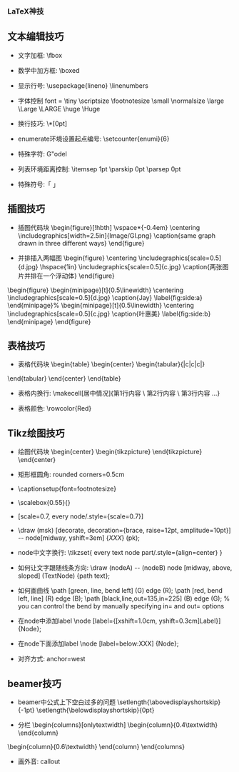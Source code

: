 ### LaTeX神技


## 文本编辑技巧
* 文字加框: \fbox

* 数学中加方框: \boxed

* 显示行号: 
\usepackage{lineno}
\linenumbers

* 字体控制
font = 
\tiny
\scriptsize
\footnotesize
\small
\normalsize
\large
\Large
\LARGE
\huge
\Huge

* 换行技巧: \\*[0pt]


* enumerate环境设置起点编号: \setcounter{enumi}{6}

* 特殊字符: G\"odel

* 列表环境距离控制: \itemsep 1pt \parskip 0pt \parsep 0pt

* 特殊符号:「 」 


## 插图技巧

* 插图代码块
\begin{figure}[!hbth]
    \vspace*{-0.4em}
    \centering
    \includegraphics[width=2.5in]{Image/GI.png}
\caption{same graph drawn in three different ways}
\end{figure}

* 并排插入两幅图
\begin{figure}
  \centering
  \includegraphics[scale=0.5]{d.jpg}
  \hspace{1in}
  \includegraphics[scale=0.5]{c.jpg}
  \caption{两张图片并排在一个浮动体}
\end{figure}

\begin{figure}
  \begin{minipage}[t]{0.5\linewidth}
    \centering
    \includegraphics[scale=0.5]{d.jpg}
    \caption{Jay}
    \label{fig:side:a}
  \end{minipage}%
  \begin{minipage}[t]{0.5\linewidth}
    \centering
    \includegraphics[scale=0.5]{c.jpg}
    \caption{叶惠美}
    \label{fig:side:b}
  \end{minipage}
\end{figure}



## 表格技巧
* 表格代码块
\begin{table}
\begin{center}
\begin{tabular}{|c|c|c|}

\end{tabular}
\end{center}
\end{table}

* 表格内换行: \makecell[居中情况]{第1行内容 \\ 第2行内容 \\ 第3行内容 ...}

* 表格颜色: \rowcolor{Red}


## Tikz绘图技巧

* 绘图代码块
\begin{center}
\begin{tikzpicture}
\end{tikzpicture}
\end{center}

* 矩形框圆角: rounded corners=0.5cm

* \captionsetup{font=footnotesize}

* \scalebox{0.55}{}

* [scale=0.7, every node/.style={scale=0.7}]

* \draw (msk) [decorate, decoration={brace, raise=12pt, amplitude=10pt}] -- node[midway, yshift=3em] {$XXX$} (pk); 

* node中文字换行: 
\tikzset{
  every text node part/.style={align=center}
}

* 如何让文字跟随线条方向: \draw (nodeA) -- (nodeB) node [midway, above, sloped] (TextNode) {path text};


* 如何画曲线
\path [green, line, bend left] (G) edge (R);
\path [red, bend left, line]   (R) edge (B);
\path [black,line,out=135,in=225] (B) edge (G); 
% you can control the bend by manually specifying in=<angle> and out=<angle> options

* 在node中添加label
\node [label={[xshift=1.0cm, yshift=0.3cm]Label}] {Node};

* 在node下面添加label
\node [label=below:XXX] {Node};


* 对齐方式: anchor=west

## beamer技巧
* beamer中公式上下空白过多的问题
\setlength{\abovedisplayshortskip}{-1pt}
\setlength{\belowdisplayshortskip}{0pt} 

* 分栏
\begin{columns}[onlytextwidth]
\begin{column}{0.4\textwidth}
\end{column}

\begin{column}{0.6\textwidth}
\end{column}
\end{columns}

* 画外音: callout








